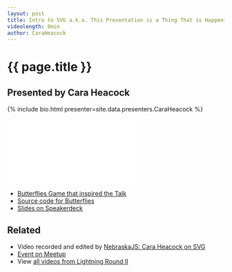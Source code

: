 ```yaml
---
layout: post
title: Intro to SVG a.k.a. This Presentation is a Thing That is Happening, I Guess
videolength: 8min
author: CaraHeacock
---
```


# {{ page.title }}

## Presented by Cara Heacock

{% include bio.html presenter=site.data.presenters.CaraHeacock %}

<div class="fluid-width-video-wrapper"><iframe src="//www.youtube.com/embed/J88cOi92whU" frameborder="0" allowfullscreen></iframe></div>

* [Butterflies Game that inspired the Talk](http://lydiab.herokuapp.com/)
* [Source code for Butterflies](https://github.com/Caraheacock/butterflies)
* [Slides on Speakerdeck](https://speakerdeck.com/nebraskajs/svgs-with-cara-heacock)

## Related

* Video recorded and edited by [NebraskaJS: Cara Heacock on SVG](http://www.youtube.com/watch?v=J88cOi92whU)
* [Event on Meetup](http://www.meetup.com/nebraskajs/events/181849992/)
* View [all videos from Lightning Round II](http://www.youtube.com/playlist?list=PLCCU6TIglvLHdiJPU2_qPF0Z2y8qMqq56)